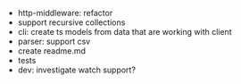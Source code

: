 - http-middleware: refactor
- support recursive collections
- cli: create ts models from data that are working with client
- parser: support csv
- create readme.md
- tests
- dev: investigate watch support?

